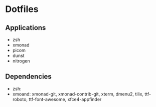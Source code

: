 # Dotfiles

## Applications

- zsh
- xmonad
- picom
- dunst
- nitrogen

## Dependencies

- zsh: 
- xmoand: xmonad-git, xmonad-contrib-git, xterm, dmenu2, tilix, ttf-roboto, ttf-font-awesome, xfce4-appfinder
